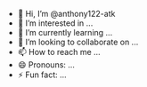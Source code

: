 - 👋 Hi, I’m @anthony122-atk
- 👀 I’m interested in ...
- 🌱 I’m currently learning ...
- 💞️ I’m looking to collaborate on ...
- 📫 How to reach me ...
- 😄 Pronouns: ...
- ⚡ Fun fact: ...

<!---
anthony122-atk/anthony122-atk is a ✨ special ✨ repository because its `README.md` (this file) appears on your GitHub profile.
You can click the Preview link to take a look at your changes.
--->
